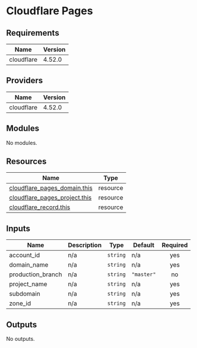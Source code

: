 # Cloudflare Pages

<!-- BEGIN_TF_DOCS -->
## Requirements

| Name | Version |
|------|---------|
| cloudflare | 4.52.0 |

## Providers

| Name | Version |
|------|---------|
| cloudflare | 4.52.0 |

## Modules

No modules.

## Resources

| Name | Type |
|------|------|
| [cloudflare_pages_domain.this](https://registry.terraform.io/providers/cloudflare/cloudflare/4.52.0/docs/resources/pages_domain) | resource |
| [cloudflare_pages_project.this](https://registry.terraform.io/providers/cloudflare/cloudflare/4.52.0/docs/resources/pages_project) | resource |
| [cloudflare_record.this](https://registry.terraform.io/providers/cloudflare/cloudflare/4.52.0/docs/resources/record) | resource |

## Inputs

| Name | Description | Type | Default | Required |
|------|-------------|------|---------|:--------:|
| account\_id | n/a | `string` | n/a | yes |
| domain\_name | n/a | `string` | n/a | yes |
| production\_branch | n/a | `string` | `"master"` | no |
| project\_name | n/a | `string` | n/a | yes |
| subdomain | n/a | `string` | n/a | yes |
| zone\_id | n/a | `string` | n/a | yes |

## Outputs

No outputs.
<!-- END_TF_DOCS -->
